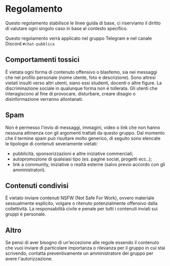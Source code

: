 # Regolamento

Questo regolamento stabilisce le linee guida di base, ci riserviamo il diritto di valutare ogni singolo caso in base al contesto specifico.

Questo regolamento verrà applicato nel gruppo Telegram e nel canale Discord `#chat-pubblica`

## Comportamenti tossici
È vietata ogni forma di contenuto offensivo o blasfemo, sia nei messaggi che nel profilo personale (nome utente, foto e descrizione). Sono altresì vietati insulti verso altri utenti, siano essi studenti, docenti o altre figure. La discriminazione sociale in qualunque forma non è tollerata. Gli utenti che interagiscono al fine di provocare, disturbare, creare disagio o disinformazione verranno allontanati.

## Spam
Non è permesso l'invio di messaggi, immagini, video o link che non hanno nessuna attinenza con gli argomenti trattati da questo gruppo. Dal momento che il termine spam può risultare molto generico, di seguito sono elencate le tipologie di contenuti severamente vietati:
- pubblicità, sponsorizzazioni e altre iniziative commerciali;
- autopromozione di qualsiasi tipo (es. pagine social, progetti ecc..);
- link a community, iniziative o realtà esterne (salvo previo accordo con gli amministratori).

## Contenuti condivisi
È vietato inviare contenuti NSFW (Not Safe For Work), ovvero materiale sessualmente esplicito, volgare o ritenuto potenzialmente offensivo dalla collettività. La responsabilità civile e penale per tutti i contenuti inviati sui gruppi è personale.

## Altro
Se pensi di aver bisogno di un'eccezione alle regole essendo il contenuto che vuoi inviare di particolare importanza o rilevanza per il gruppo in cui stai scrivendo, contatta preventivamente un amministratore del gruppo per avere l'autorizzazione.

